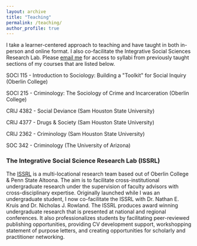 ```yaml
---
layout: archive
title: "Teaching"
permalink: /teaching/
author_profile: true
---
```

I take a learner-centered approach to teaching and have taught in both in-person and online format. I also co-facilitate the Integrative Social Sciences Research Lab. Please [email me](akinney1@oberlin.edu) for access to syllabi from previously taught sections of my courses that are listed below.

SOCI 115 - Introduction to Sociology: Building a "Toolkit" for Social Inquiry (Oberlin College)

SOCI 215 - Criminology: The Sociology of Crime and Incarceration (Oberlin College)

CRIJ 4382 - Social Deviance (Sam Houston State University)

CRIJ 4377 - Drugs & Society (Sam Houston State University)

CRIJ 2362 - Criminology (Sam Houston State University)

SOC 342 - Criminology (The University of Arizona)

### The Integrative Social Science Research Lab (ISSRL)

The [ISSRL](https://altoona.psu.edu/story/61731/2023/11/28/altoona-criminal-justice-students-present-criminology-conference) is a multi-locational research team based out of Oberlin College & Penn State Altoona. The aim is to facilitate cross-institutional undergraduate research under the supervision of faculty advisors with cross-disciplinary expertise. Originally launched while I was an undergraduate student, I now co-facilitate the ISSRL with Dr. Nathan E. Kruis and Dr. Nicholas J. Rowland. The ISSRL produces award winning undergraduate research that is presented at national and regional conferences. It also professionalizes students by facilitating peer-reviewed publishing opportunities, providing CV development support, workshopping statement of purpose letters, and creating opportunities for scholarly and practitioner networking. 

